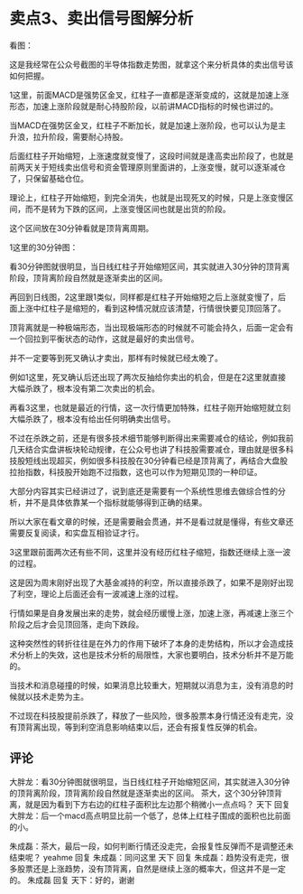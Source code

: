 # 卖点3、卖出信号图解分析
[卖点3、卖出信号图解分析]: (https://articles.zsxq.com/id_vesv8vek6o7n.html)
[url]: (https://t.zsxq.com/6AmmA6i)

看图：

这是我经常在公众号截图的半导体指数走势图，就拿这个来分析具体的卖出信号该如何把握。

1这里，前面MACD是强势区金叉，红柱子一直都是逐渐变成的，这就是加速上涨形态，加速上涨阶段就是耐心持股阶段，以前讲MACD指标的时候也讲过的。

当MACD在强势区金叉，红柱子不断加长，就是加速上涨阶段，也可以认为是主升浪，拉升阶段，需要耐心持股。

后面红柱子开始缩短，上涨速度就变慢了，这段时间就是逢高卖出阶段了，也就是前两天关于短线卖出信号和资金管理原则里面讲的，上涨变慢，就可以逐渐减仓了，只保留基础仓位。

理论上，红柱子开始缩短，到完全消失，也就是出现死叉的时候，只是上涨变慢区间，而不是转为下跌的区间，上涨变慢区间也就是出货的阶段。

这个区间放在30分钟看就是顶背离周期。

1这里的30分钟图：

看30分钟图就很明显，当日线红柱子开始缩短区间，其实就进入30分钟的顶背离阶段，顶背离阶段自然就是逐渐卖出的区间。

再回到日线图，2这里跟1类似，同样都是红柱子开始缩短之后上涨就变慢了，后面上涨中红柱子是缩短的，看到这种情况就应该清楚，行情很快要见顶回落了。

顶背离就是一种极端形态，当出现极端形态的时候就不可能会持久，后面一定会有一个回拉到平衡状态的动作，这就是最好的卖出信号。

并不一定要等到死叉确认才卖出，那样有时候就已经太晚了。

例如1这里，死叉确认后还出现了两次反抽给你卖出的机会，但是在2这里就直接大幅杀跌了，根本没有第二次卖出的机会。

再看3这里，也就是最近的行情，这一次行情更加特殊，红柱子刚开始缩短就立刻大幅杀跌了，根本没有给出任何明确卖出信号。

不过在杀跌之前，还是有很多技术细节能够判断得出来需要减仓的结论，例如我前几天结合实盘讲板块轮动规律，在公众号也讲了科技股需要减仓，理由就是很多科技股短线出现超买，例如很多科技股在30分钟看已经是顶背离了，再结合大盘股拉抬指数，科技股开始跑不过指数，这也可以作为短期见顶的一种印证。

大部分内容其实已经讲过了，说到底还是需要有一个系统性思维去做综合性的分析，并不是具体依靠某一个指标就能够得到正确的结果。

所以大家在看文章的时候，还是需要融会贯通，并不是看过就是懂得，有些文章还需要反复阅读，和实盘互相验证才行。

3这里跟前面两次还有些不同，这里并没有经历红柱子缩短，指数还继续上涨一波的过程。

这是因为周末刚好出现了大基金减持的利空，所以直接杀跌了，如果不是刚好出现了利空，理论上后面还会有一波减速上涨的过程。

行情如果是自身发展出来的走势，就会经历缓慢上涨，加速上涨，再减速上涨三个阶段之后才会见顶回落，走向下跌段。

这种突然性的转折往往是在外力的作用下破坏了本身的走势结构，所以才会造成技术分析上的失效，这也是技术分析的局限性，大家也要明白，技术分析并不是万能的。

当技术和消息碰撞的时候，如果消息比较重大，短期就以消息为主，没有消息的时候就以技术走势为主。

不过现在科技股提前杀跌了，释放了一些风险，很多股票本身行情还没有走完，没有顶背离出现，等到利空消息影响结束以后，还会有报复性反弹的机会。

## 评论
大胖龙：看30分钟图就很明显，当日线红柱子开始缩短区间，其实就进入30分钟的顶背离阶段，顶背离阶段自然就是逐渐卖出的区间。
茶大，这个30分钟顶背离，就是因为看到下方右边的红柱子面积比左边那个稍微小一点点吗？
天下 回复 大胖龙：后一个macd高点明显比前一个低了，总体上红柱子围成的面积也比前面的小。

朱成磊：茶大，最后一段，如何判断行情还没走完，会报复性反弹而不是调整还未结束呢？
yeahme 回复 朱成磊：同问这里
天下 回复 朱成磊：趋势没有走完，很多股票还是上涨趋势，没有顶背离，自然是继续上涨的概率大，但这并不是一定的。
朱成磊 回复 天下：好的，谢谢